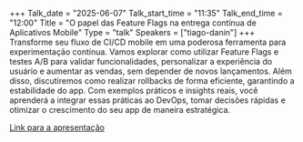 +++
Talk_date = "2025-06-07"
Talk_start_time = "11:35"
Talk_end_time = "12:00"
Title = "O papel das Feature Flags na entrega contínua de Aplicativos Mobile"
Type = "talk"
Speakers = ["tiago-danin"]
+++
Transforme seu fluxo de CI/CD mobile em uma poderosa ferramenta para experimentação contínua. Vamos explorar como utilizar Feature Flags e testes A/B para validar funcionalidades, personalizar a experiência do usuário e aumentar as vendas, sem depender de novos lançamentos. Além disso, discutiremos como realizar rollbacks de forma eficiente, garantindo a estabilidade do app. Com exemplos práticos e insights reais, você aprenderá a integrar essas práticas ao DevOps, tomar decisões rápidas e otimizar o crescimento do seu app de maneira estratégica.

[Link para a apresentação](#!)